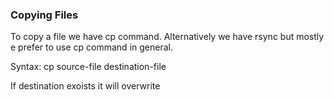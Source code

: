 ### Copying Files

To copy a file we have cp command. Alternatively we have rsync but mostly e prefer to use cp command in general.

Syntax: cp source-file destination-file

If destination exoists it will overwrite 